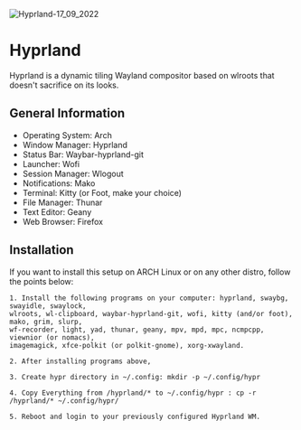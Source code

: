 
![Hyprland-17_09_2022](https://github.com/eldermf/hyprland/assets/13444013/c9648627-6ffe-4615-adfd-b1190f60bbf3)

# Hyprland

Hyprland is a dynamic tiling Wayland compositor based on wlroots that doesn't sacrifice on its looks.

## General Information

- Operating System:  Arch
- Window Manager:    Hyprland
- Status Bar:        Waybar-hyprland-git
- Launcher:          Wofi
- Session Manager:   Wlogout
- Notifications:     Mako
- Terminal:          Kitty (or Foot, make your choice)
- File Manager:      Thunar
- Text Editor:       Geany
- Web Browser:       Firefox

## Installation

If you want to install this setup on ARCH Linux or on any other distro, follow the points below:

    1. Install the following programs on your computer: hyprland, swaybg, swayidle, swaylock, 
    wlroots, wl-clipboard, waybar-hyprland-git, wofi, kitty (and/or foot), mako, grim, slurp, 
    wf-recorder, light, yad, thunar, geany, mpv, mpd, mpc, ncmpcpp, viewnior (or nomacs), 
    imagemagick, xfce-polkit (or polkit-gnome), xorg-xwayland.
    
    2. After installing programs above, 
    
    3. Create hypr directory in ~/.config: mkdir -p ~/.config/hypr
    
    4. Copy Everything from /hyprland/* to ~/.config/hypr : cp -r /hyprland/* ~/.config/hypr/
    
    5. Reboot and login to your previously configured Hyprland WM.
